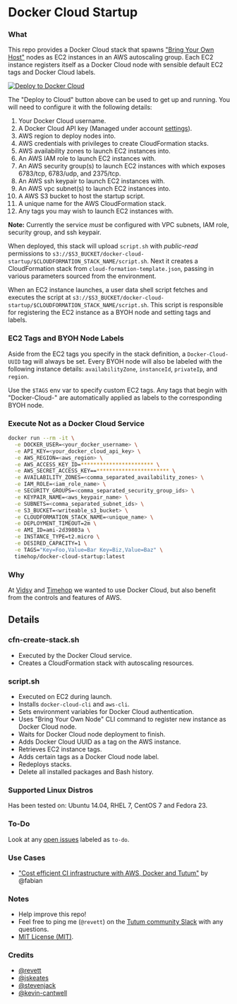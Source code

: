 # Docker Cloud Startup

### What

This repo provides a Docker Cloud stack that spawns ["Bring Your Own Host"](https://docs.docker.com/docker-cloud/infrastructure/byoh/) nodes as EC2 instances in an AWS autoscaling group. Each EC2 instance registers itself as a Docker Cloud node with sensible default EC2 tags and Docker Cloud labels.

[![Deploy to Docker Cloud](https://files.cloud.docker.com/images/deploy-to-dockercloud.svg)](https://cloud.docker.com/stack/deploy/)

The "Deploy to Cloud" button above can be used to get up and running. You will need to configure it with the following details:

1. Your Docker Cloud username.
1. A Docker Cloud API key (Managed under account [settings](https://cloud.docker.com/_/account)).
1. AWS region to deploy nodes into.
1. AWS credentials with privileges to create CloudFormation stacks.
1. AWS availability zones to launch EC2 instances into.
1. An AWS IAM role to launch EC2 instances with.
1. An AWS security group(s) to launch EC2 instances with which exposes 6783/tcp, 6783/udp, and 2375/tcp.
1. An AWS ssh keypair to launch EC2 instances with.
1. An AWS vpc subnet(s) to launch EC2 instances into.
1. A AWS S3 bucket to host the startup script.
1. A unique name for the AWS CloudFormation stack.
1. Any tags you may wish to launch EC2 instances with.

**Note:** Currently the service _must_ be configured with VPC subnets, IAM role, security group, and ssh keypair.

When deployed, this stack will upload `script.sh` with _public-read_ permissions to `s3://$S3_BUCKET/docker-cloud-startup/$CLOUDFORMATION_STACK_NAME/script.sh`. Next it creates a CloudFormation stack from `cloud-formation-template.json`, passing in various parameters sourced from the environment.

When an EC2 instance launches, a user data shell script fetches and executes the script at `s3://$S3_BUCKET/docker-cloud-startup/$CLOUDFORMATION_STACK_NAME/script.sh`. This script is responsible for registering the EC2 instance as a BYOH node and setting tags and labels. 

### EC2 Tags and BYOH Node Labels

Aside from the EC2 tags you specify in the stack definition, a `Docker-Cloud-UUID` tag will always be set. Every BYOH node will also be labeled with the following instance details: `availabilityZone`, `instanceId`, `privateIp`, and `region`.

Use the `$TAGS` env var to specify custom EC2 tags. Any tags that begin with "Docker-Cloud-" are automatically applied as labels to the corresponding BYOH node.

### Execute Not as a Docker Cloud Service

```bash
docker run --rm -it \
  -e DOCKER_USER=<your_docker_username> \
  -e API_KEY=<your_docker_cloud_api_key> \
  -e AWS_REGION=<aws_region> \
  -e AWS_ACCESS_KEY_ID=*********************** \
  -e AWS_SECRET_ACCESS_KEY==*********************** \
  -e AVAILABILITY_ZONES=<comma_separated_availability_zones> \
  -e IAM_ROLE=<iam_role_name> \
  -e SECURITY_GROUPS=<comma_separated_security_group_ids> \
  -e KEYPAIR_NAME=<aws_keypair_name> \
  -e SUBNETS=<comma_separated_subnet_ids> \
  -e S3_BUCKET=<writeable_s3_bucket> \
  -e CLOUDFORMATION_STACK_NAME=<unique_name> \
  -e DEPLOYMENT_TIMEOUT=2m \
  -e AMI_ID=ami-2d39803a \
  -e INSTANCE_TYPE=t2.micro \
  -e DESIRED_CAPACITY=1 \
  -e TAGS="Key=Foo,Value=Bar Key=Biz,Value=Baz" \
  timehop/docker-cloud-startup:latest
```

### Why

At [Vidsy](http://vidsy.co) and [Timehop](https://timehop.com) we wanted to use Docker Cloud, but also benefit from the controls and features of AWS.

## Details

### cfn-create-stack.sh

- Executed by the Docker Cloud service.
- Creates a CloudFormation stack with autoscaling resources.

### script.sh

- Executed on EC2 during launch.
- Installs `docker-cloud-cli` and `aws-cli`.
- Sets environment variables for Docker Cloud authentication.
- Uses "Bring Your Own Node" CLI command to register new instance as Docker Cloud node.
- Waits for Docker Cloud node deployment to finish.
- Adds Docker Cloud UUID as a tag on the AWS instance.
- Retrieves EC2 instance tags.
- Adds certain tags as a Docker Cloud node label.
- Redeploys stacks.
- Delete all installed packages and Bash history.

### Supported Linux Distros

Has been tested on: Ubuntu 14.04, RHEL 7, CentOS 7 and Fedora 23.

### To-Do

Look at any [open issues](https://github.com/vidsy/tutum-startup/issues?utf8=%E2%9C%93&q=is%3Aissue+is%3Aopen+label%3ATo-Do) labeled as `to-do`.

### Use Cases

- ["Cost efficient CI infrastructure with AWS, Docker and Tutum"](https://blog.fabfuel.de/2016/01/27/cost-efficient-ci-infrastructure-with-aws-docker-and-tutum/) by @fabian

### Notes

- Help improve this repo!
- Feel free to ping me (`@revett`) on the [Tutum community Slack](https://tutum-community.slack.com/) with any questions.
- [MIT License (MIT)](https://opensource.org/licenses/MIT).

### Credits

- [@revett](https://github.com/revett)
- [@jskeates](https://github.com/jskeates)
- [@stevenjack](https://github.com/stevenjack)
- [@kevin-cantwell](https://github.com/kevin-cantwell)
